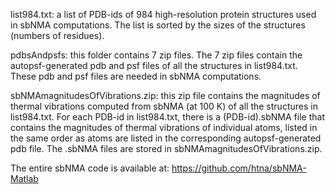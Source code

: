 list984.txt: a list of PDB-ids of 984 high-resolution protein structures used in sbNMA computations. The list is sorted by the sizes of the structures (numbers of residues).

pdbsAndpsfs: this folder contains 7 zip files. The 7 zip files contain the autopsf-generated pdb and psf files of all the structures in list984.txt. These pdb and psf files are needed in sbNMA computations. 

sbNMAmagnitudesOfVibrations.zip: this zip file contains the magnitudes of thermal vibrations computed from sbNMA (at 100 K) of all the structures in list984.txt. For each PDB-id in list984.txt, there is a (PDB-id).sbNMA file that contains the magnitudes of thermal vibrations of individual atoms, listed in the same order as atoms are listed in the corresponding autopsf-generated pdb file. The .sbNMA files are stored in sbNMAmagnitudesOfVibrations.zip.

The entire sbNMA code is available at:
https://github.com/htna/sbNMA-Matlab
